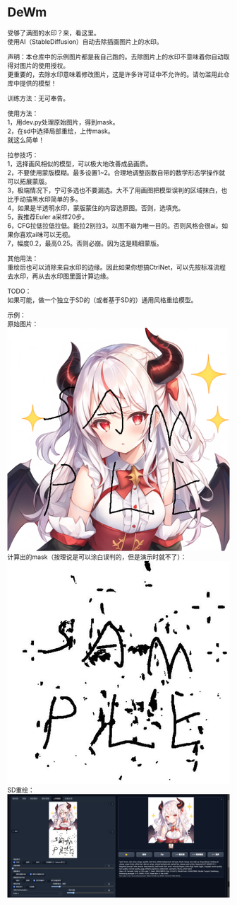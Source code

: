 # DeWm
受够了满图的水印？来，看这里。  
使用AI（StableDiffusion）自动去除插画图片上的水印。  

声明：本仓库中的示例图片都是我自己跑的。去除图片上的水印不意味着你自动取得对图片的使用授权。  
更重要的，去除水印意味着修改图片，这是许多许可证中不允许的。请勿滥用此仓库中提供的模型！  

训练方法：无可奉告。  

使用方法：  
1，用dev.py处理原始图片，得到mask。  
2，在sd中选择局部重绘，上传mask。  
就这么简单！  

拉参技巧：  
1，选择画风相似的模型，可以极大地改善成品画质。  
2，不要使用蒙版模糊。最多设置1~2。合理地调整函数自带的数学形态学操作就可以拓展蒙版。  
3，极端情况下，宁可多选也不要漏选。大不了用画图把模型误判的区域抹白，也比手动描黑水印简单的多。  
4，如果是半透明水印，蒙版蒙住的内容选原图。否则，选填充。  
5，我推荐Euler a采样20步。  
6，CFG拉低拉低拉低。能拉2别拉3。以图不崩为唯一目的。否则风格会很ai。如果你喜欢ai味可以无视。  
7，幅度0.2，最高0.25。否则必崩。因为这是精细蒙版。  

其他用法：  
重绘后也可以消除来自水印的边缘。因此如果你想搞CtrlNet，可以先按标准流程去水印，再从去水印图里面计算边缘。  

TODO：  
如果可能，做一个独立于SD的（或者基于SD的）通用风格重绘模型。  

示例：  
原始图片：  
![](./sample.png)  
计算出的mask（按理说是可以涂白误判的，但是演示时就不了）：  
![](./mask.jpg)  
SD重绘：  
![](./ss.png)
